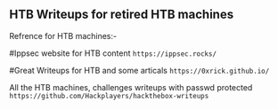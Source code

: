 <h2>
HTB
Writeups for retired HTB machines
</h2>
Refrence for HTB machines:-

#Ippsec website for HTB content
`https://ippsec.rocks/`

#Great Writeups for HTB and some articals
`https://0xrick.github.io/`

All the HTB machines, challenges writeups with passwd protected
`https://github.com/Hackplayers/hackthebox-writeups`
